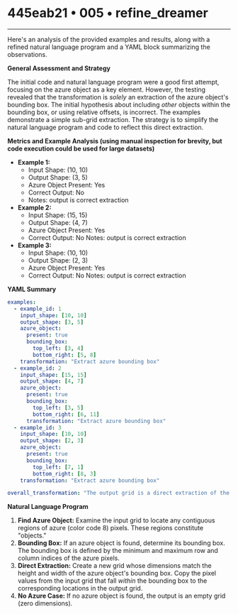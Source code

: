 # 445eab21 • 005 • refine_dreamer

---
Here's an analysis of the provided examples and results, along with a refined natural language program and a YAML block summarizing the observations.

**General Assessment and Strategy**

The initial code and natural language program were a good first attempt, focusing on the azure object as a key element.  However, the testing revealed that the transformation is *solely* an extraction of the azure object's bounding box. The initial hypothesis about including *other* objects within the bounding box, or using relative offsets, is incorrect. The examples demonstrate a simple sub-grid extraction. The strategy is to simplify the natural language program and code to reflect this direct extraction.

**Metrics and Example Analysis (using manual inspection for brevity, but code execution could be used for large datasets)**

*   **Example 1:**
    *   Input Shape: (10, 10)
    *   Output Shape: (3, 5)
    *   Azure Object Present: Yes
    *   Correct Output: No
    * Notes: output is correct extraction
*   **Example 2:**
    *   Input Shape: (15, 15)
    *   Output Shape: (4, 7)
    *   Azure Object Present: Yes
    *   Correct Output: No
      Notes: output is correct extraction
*   **Example 3:**
    *   Input Shape: (10, 10)
    *   Output Shape: (2, 3)
    *   Azure Object Present: Yes
    *   Correct Output: No
      Notes: output is correct extraction

**YAML Summary**

```yaml
examples:
  - example_id: 1
    input_shape: [10, 10]
    output_shape: [3, 5]
    azure_object:
      present: true
      bounding_box:
        top_left: [3, 4]
        bottom_right: [5, 8]
    transformation: "Extract azure bounding box"
  - example_id: 2
    input_shape: [15, 15]
    output_shape: [4, 7]
    azure_object:
      present: true
      bounding_box:
        top_left: [3, 5]
        bottom_right: [6, 11]
      transformation: "Extract azure bounding box"
  - example_id: 3
    input_shape: [10, 10]
    output_shape: [2, 3]
    azure_object:
      present: true
      bounding_box:
        top_left: [7, 1]
        bottom_right: [8, 3]
    transformation: "Extract azure bounding box"

overall_transformation: "The output grid is a direct extraction of the bounding box of the azure (color 8) object in the input grid. If no azure object is present, the output is an empty grid."

```

**Natural Language Program**

1.  **Find Azure Object:** Examine the input grid to locate any contiguous regions of azure (color code 8) pixels. These regions constitute "objects."
2.  **Bounding Box:** If an azure object is found, determine its bounding box. The bounding box is defined by the minimum and maximum row and column indices of the azure pixels.
3. **Direct Extraction:** Create a new grid whose dimensions match the height and width of the azure object's bounding box. Copy the pixel values from the input grid that fall *within* the bounding box to the corresponding locations in the output grid.
4.  **No Azure Case:** If no azure object is found, the output is an empty grid (zero dimensions).


